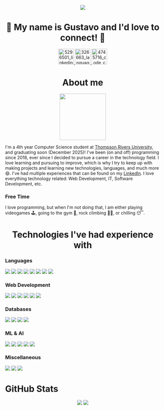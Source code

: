 <p align="center">
  <img src="https://capsule-render.vercel.app/api?type=waving&height=200&color=gradient&text=Hello,%20World!&fontAlign=50&animation=fadeIn"/>
</p>
<h1 align="center">🤙 My name is Gustavo and I'd love to connect! 📲 </h1> 
<p align="center">
  <a href="https://www.linkedin.com/in/gkangshim/">
    <img width="50" height="50" alt="5296501_linkedin_network_linkedin logo_icon" src="https://github.com/user-attachments/assets/84bc5036-ac4e-4d66-8061-3c7804ec3e88" />
  </a>
  <a href="https://gustavokangshim.com/">
    <img width="50" height="50" alt="326663_language_web_icon" src="https://github.com/user-attachments/assets/b1e383e0-111c-4b1c-9a5c-0f8a2896c96c" />
  </a>
  <a href="https://codepen.io/shimuraii/">
    <img width="50" height="50" alt="4745716_code_codepen_coding_development_program_icon" src="https://github.com/user-attachments/assets/85201116-263c-47f2-941a-d83a80d0b9f7" />
  </a>
</p>
<h1 align="center">About me</h1>
<p align="center">
  <img height="150" src="https://github.com/user-attachments/assets/8ec6e8ee-2240-4a32-828c-fb08f9e9d3ef" />
</p>
<p>I'm a 4th year Computer Science student at <a href="https://www.tru.ca/">Thompson Rivers University</a>, and graduating soon (December 2025)! I've been (on and off) programming since 2018, ever since I decided to pursue a career in the technology field. I love learning and pursuing to improve, which is why I try to keep up with making projects and learning new technologies, languages, and much more 😄. I've had multiple experiences that can be found on my <a href="https://www.linkedin.com/in/gkangshim/">LinkedIn</a>. I love everything technology related: Web Development, IT, Software Development, etc.</p>
<h3>Free Time</h3>
<p>
  I love programming, but when I'm not doing that, I am either playing videogames 🕹️, going to the gym 💪, rock climbing 🧗‍♂️, or chilling 😴.
</p>
<h1 align="center">Technologies I've had experience with </h1>
  
<!-- Languages -->
<h3>Languages</h3>
<p>
  <img src="https://img.shields.io/badge/Java-ED8B00?style=for-the-badge&logo=openjdk&logoColor=white" />
  <img src="https://img.shields.io/badge/JavaScript-F7DF1E?style=for-the-badge&logo=javascript&logoColor=black" />
  <img src="https://img.shields.io/badge/C-00599C?style=for-the-badge&logo=c&logoColor=white" />
  <img src="https://img.shields.io/badge/C++-00599C?style=for-the-badge&logo=cplusplus&logoColor=white" />
  <img src="https://img.shields.io/badge/C%23-239120?style=for-the-badge&logo=c-sharp&logoColor=white" />
  <img src="https://img.shields.io/badge/PHP-777BB4?style=for-the-badge&logo=php&logoColor=white" />
  <img src="https://img.shields.io/badge/Kotlin-7F52FF?style=for-the-badge&logo=kotlin&logoColor=white" />
  <img src="https://img.shields.io/badge/Ruby-CC342D?style=for-the-badge&logo=ruby&logoColor=white" />
</p>

<!-- Web Development -->
<h3>Web Development</h3>
<p>
  <img src="https://img.shields.io/badge/HTML5-E34F26?style=for-the-badge&logo=html5&logoColor=white" />
  <img src="https://img.shields.io/badge/CSS3-1572B6?style=for-the-badge&logo=css3&logoColor=white" />
  <img src="https://img.shields.io/badge/Three.js-000000?style=for-the-badge&logo=three.js&logoColor=white" />
  <img src="https://img.shields.io/badge/Tailwind_CSS-38B2AC?style=for-the-badge&logo=tailwind-css&logoColor=white" />
  <img src="https://img.shields.io/badge/Node.js-339933?style=for-the-badge&logo=node.js&logoColor=white" />
  <img src="https://img.shields.io/badge/Blazor-512BD4?style=for-the-badge&logo=blazor&logoColor=white" />
</p>

<!-- Databases -->
<h3>Databases</h3>
<p>
  <img src="https://img.shields.io/badge/SQL-003B57?style=for-the-badge&logo=databricks&logoColor=white" />
  <img src="https://img.shields.io/badge/MySQL-4479A1?style=for-the-badge&logo=mysql&logoColor=white" />
  <img src="https://img.shields.io/badge/MongoDB-47A248?style=for-the-badge&logo=mongodb&logoColor=white" />
  <img src="https://img.shields.io/badge/Amazon%20DynamoDB-4053D6?style=for-the-badge&logo=amazon-dynamodb&logoColor=white" />
</p>

<!-- ML & AI -->
<h3>ML & AI</h3>
<p>
  <img src="https://img.shields.io/badge/Python-3776AB?style=for-the-badge&logo=python&logoColor=white" />
  <img src="https://img.shields.io/badge/NumPy-013243?style=for-the-badge&logo=numpy&logoColor=white" />
  <img src="https://img.shields.io/badge/Pandas-150458?style=for-the-badge&logo=pandas&logoColor=white" />
  <img src="https://img.shields.io/badge/scikit--learn-F7931E?style=for-the-badge&logo=scikit-learn&logoColor=white" />
  <img src="https://img.shields.io/badge/RStudio-75AADB?style=for-the-badge&logo=rstudio&logoColor=white" />
</p>

<!-- Miscellaneous -->
<h3>Miscellaneous</h3>
<p>
  <img src="https://img.shields.io/badge/Git-F05032?style=for-the-badge&logo=git&logoColor=white" />
  <img src="https://img.shields.io/badge/PowerShell-5391FE?style=for-the-badge&logo=powershell&logoColor=white" />
  <img src="https://img.shields.io/badge/Microsoft%20Excel-217346?style=for-the-badge&logo=microsoft-excel&logoColor=white" />
</p>

<h1>GitHub Stats</h1>
<p align="center">
  <img src="https://github-readme-stats.vercel.app/api?username=shimuraii&show_icons=true&theme=tokyonight" />
  <img src="https://github-readme-stats.vercel.app/api/top-langs/?username=shimuraii&layout=compact&theme=tokyonight" />
</p>

